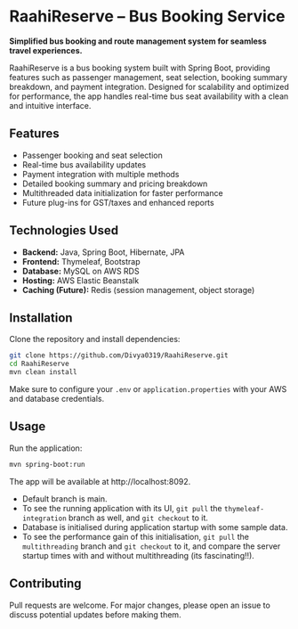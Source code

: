 # RaahiReserve – Bus Booking Service

**Simplified bus booking and route management system for seamless travel experiences.**

RaahiReserve is a bus booking system built with Spring Boot, providing features such as passenger management, seat selection, booking summary breakdown, and payment integration. Designed for scalability and optimized for performance, the app handles real-time bus seat availability with a clean and intuitive interface.

## Features
- Passenger booking and seat selection
- Real-time bus availability updates
- Payment integration with multiple methods
- Detailed booking summary and pricing breakdown
- Multithreaded data initialization for faster performance
- Future plug-ins for GST/taxes and enhanced reports

## Technologies Used
- **Backend:** Java, Spring Boot, Hibernate, JPA
- **Frontend:** Thymeleaf, Bootstrap
- **Database:** MySQL on AWS RDS
- **Hosting:** AWS Elastic Beanstalk
- **Caching (Future):** Redis (session management, object storage)

## Installation
Clone the repository and install dependencies:

```bash
git clone https://github.com/Divya0319/RaahiReserve.git
cd RaahiReserve
mvn clean install
```
Make sure to configure your `.env` or `application.properties` with your AWS and database credentials.

## Usage
Run the application:
```bash
mvn spring-boot:run
```

The app will be available at http://localhost:8092.

* Default branch is main.
* To see the running application with its UI, `git pull` the `thymeleaf-integration` branch as well, and `git checkout` to it.
* Database is initialised during application startup with some sample data.
* To see the performance gain of this initialisation, `git pull` the `multithreading` branch and `git checkout` to it, and compare the server startup times with and without multithreading (its fascinating!!).

## Contributing
Pull requests are welcome. For major changes, please open an issue to discuss potential updates before making them.
